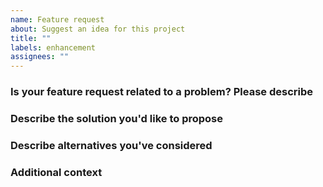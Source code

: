 ```yaml
---
name: Feature request
about: Suggest an idea for this project
title: ""
labels: enhancement
assignees: ""
---
```


<!--
    Thank you very much for contributing to this project by creating an issue!
-->

### Is your feature request related to a problem? Please describe

<!--
A clear and concise description of what the problem is. For example: I'm always frustrated when [...]
-->

### Describe the solution you'd like to propose

<!--
A clear and concise description of what you want to happen.
-->

### Describe alternatives you've considered

<!--
A clear and concise description of any alternative solutions or features you've considered.
-->

### Additional context

<!--
Add any other context or screenshots about the feature request here.
-->

